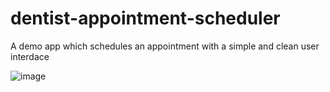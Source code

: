 # dentist-appointment-scheduler
A demo app which schedules an appointment with a simple and clean user interdace

![image](https://user-images.githubusercontent.com/60550481/200158166-d44f506a-4004-427b-aac9-5cbab1fe347c.png)
